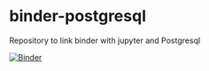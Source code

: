 # binder-postgresql
Repository to link binder with jupyter and Postgresql

[![Binder](https://mybinder.org/badge_logo.svg)](https://mybinder.org/v2/gh/luischaparroc/binder-postgresql.git/HEAD?filepath=Interview.ipynb)

